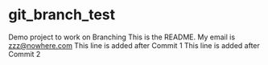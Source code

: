 # git_branch_test
Demo project to work on Branching
This is the README. My email is zzz@nowhere.com
This line is added after Commit 1
This line is added after Commit 2

